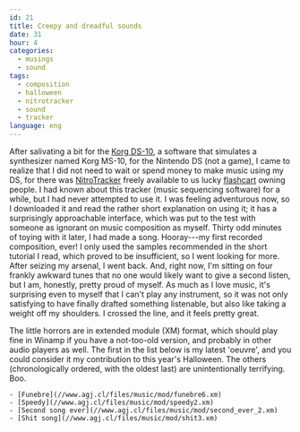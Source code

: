 ```yaml
---
id: 21
title: Creepy and dreadful sounds
date: 31
hour: 4
categories:
  - musings
  - sound
tags:
  - composition
  - halloween
  - nitrotracker
  - sound
  - tracker
language: eng
---
```


After salivating a bit for the [Korg DS-10](http://www.ds10blog.jp/), a software that simulates a synthesizer named Korg MS-10, for the Nintendo DS (not a game), I came to realize that I did not need to wait or spend money to make music using my DS, for there was [NitroTracker](http://nitrotracker.tobw.net/) freely available to us lucky [flashcart](http://en.wikipedia.org/wiki/Nintendo_DS_storage_devices) owning people. I had known about this tracker (music sequencing software) for a while, but I had never attempted to use it. I was feeling adventurous now, so I downloaded it and read the rather short explanation on using it; it has a surprisingly approachable interface, which was put to the test with someone as ignorant on music composition as myself. Thirty odd minutes of toying with it later, I had made a song. Hooray---my first recorded composition, ever! I only used the samples recommended in the short tutorial I read, which proved to be insufficient, so I went looking for more. After seizing my arsenal, I went back. And, right now, I'm sitting on four frankly awkward tunes that no one would likely want to give a second listen, but I am, honestly, pretty proud of myself. As much as I love music, it's surprising even to myself that I can't play any instrument, so it was not only satisfying to have finally drafted something listenable, but also like taking a weight off my shoulders. I crossed the line, and it feels pretty great.

The little horrors are in extended module (XM) format, which should play fine in Winamp if you have a not-too-old version, and probably in other audio players as well. The first in the list below is my latest 'oeuvre', and you could consider it my contribution to this year's Halloween. The others (chronologically ordered, with the oldest last) are unintentionally terrifying. Boo.

    - [Funebre](//www.agj.cl/files/music/mod/funebre6.xm)
    - [Speedy](//www.agj.cl/files/music/mod/speedy2.xm)
    - [Second song ever](//www.agj.cl/files/music/mod/second_ever_2.xm)
    - [Shit song](//www.agj.cl/files/music/mod/shit3.xm)
